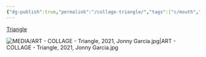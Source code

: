 ```yaml
---
{"dg-publish":true,"permalink":"/collage-triangle/","tags":["c/mouth","c/abstract","c/triangle","c/pattern","c/colour-red","c/colour-yellow","c/wall","c/falling-to-pieces","collage/year-2021"],"created":"2024-06-28T12:55:28.000-04:00","updated":"2025-09-10T13:02:02.767-04:00"}
---
```



[Triangle](https://www.instagram.com/p/CTx25jWLHUx/)

![MEDIA/ART - COLLAGE - Triangle, 2021, Jonny Garcia.jpg|ART - COLLAGE - Triangle, 2021, Jonny Garcia.jpg](/img/user/MEDIA/ART%20-%20COLLAGE%20-%20Triangle,%202021,%20Jonny%20Garcia.jpg)